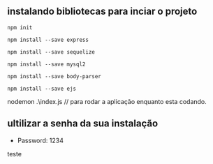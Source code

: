## instalando bibliotecas para inciar o projeto

~~~ 
npm init

npm install --save express

npm install --save sequelize

npm install --save mysql2

npm install --save body-parser

npm install --save ejs
~~~

nodemon .\index.js // para rodar a aplicação enquanto esta codando.

## ultilizar a senha da sua instalação 
* Password: 1234

teste